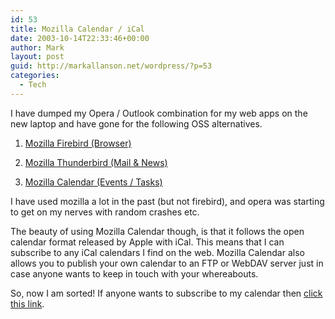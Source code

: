 ```yaml
---
id: 53
title: Mozilla Calendar / iCal
date: 2003-10-14T22:33:46+00:00
author: Mark
layout: post
guid: http://markallanson.net/wordpress/?p=53
categories:
  - Tech
---
```

I have dumped my Opera / Outlook combination for my web apps on the new laptop and have gone for the following OSS alternatives.

1. [Mozilla Firebird (Browser)](http://www.mozilla.org/products/firebird/)
  
2. [Mozilla Thunderbird (Mail & News)](http://www.mozilla.org/projects/thunderbird/)
  
3. [Mozilla Calendar (Events / Tasks)](http://www.mozilla.org/projects/calendar/)

I have used mozilla a lot in the past (but not firebird), and opera was starting to get on my nerves with random crashes etc.

The beauty of using Mozilla Calendar though, is that it follows the open calendar format released by Apple with iCal. This means that I can subscribe to any iCal calendars I find on the web. Mozilla Calendar also allows you to publish your own calendar to an FTP or WebDAV server just in case anyone wants to keep in touch with your whereabouts.

So, now I am sorted! If anyone wants to subscribe to my calendar then [click this link](http://www.markallanson.net/calendar/markallanson.ics).